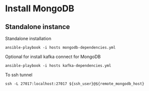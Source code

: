 # Install MongoDB

## Standalone instance

Standalone installation

```
ansible-playbook -i hosts mongodb-dependencies.yml 
```

Optional for install kafka connect for MongoDB

```
ansible-playbook -i hosts kafka-dependencies.yml 
```

To ssh tunnel

```
ssh -L 27017:localhost:27017 ${ssh_user}@${remote_mongodb_host}
```

